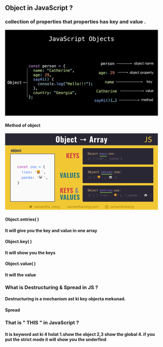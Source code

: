 ## Object in JavaScript ?
### collection of properties that properties has key and value .
 ![alt text](image.png) 
#### Method of object 
![alt text](image-1.png)
#### Object.entries( ) 
#### It will give you the key and value in one  array
#### Object.key( ) 
#### It will show you the keys
#### Object.value( ) 
#### It will the value
### What is Destructuring & Spread in JS ?
#### Destructuring is a mechanism ast ki key objecta  mekunad.
#### Spread 
### That is " THIS " in JavaScript ?
#### It is keyword ast ki 4 holat 1.show the object  2,3 show the global  4. if you put the strict mode it will show you the underfind 
